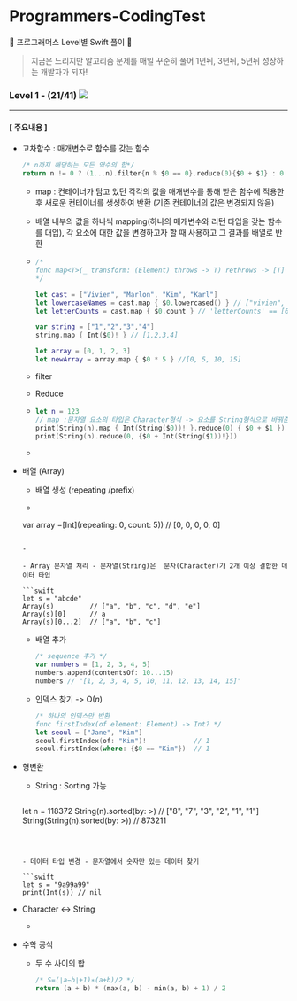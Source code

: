 # Programmers-CodingTest
🐢 프로그래머스 Level별 Swift 풀이 🚀

>지금은 느리지만 알고리즘 문제를 매일 꾸준히 풀어 1년뒤, 3년뒤, 5년뒤 성장하는 개발자가 되자!



### Level 1 - (21/41) ![](https://us-central1-progress-markdown.cloudfunctions.net/progress/51)

---

#### [ 주요내용 ]

- 고차함수 : 매개변수로 함수를 갖는 함수

  ```swift
  /* n까지 해당하는 모든 약수의 합*/
  return n != 0 ? (1...n).filter{n % $0 == 0}.reduce(0){$0 + $1} : 0
  ```

  - map : 컨테이너가 담고 있던 각각의 값을 매개변수를 통해 받은 함수에 적용한 후 새로운 컨테이너를 생성하여 반환 (기존 컨테이너의 값은 변경되지 않음)

  - 배열 내부의 값을 하나씩 mapping(하나의 매개변수와 리턴 타입을 갖는 함수를 대입), 각 요소에 대한 값을 변경하고자 할 때 사용하고 그 결과를 배열로 반환

  - ```swift
    /*
    func map<T>(_ transform: (Element) throws -> T) rethrows -> [T]
    */
    
    let cast = ["Vivien", "Marlon", "Kim", "Karl"]
    let lowercaseNames = cast.map { $0.lowercased() } // ["vivien", "marlon", "kim", "karl"]
    let letterCounts = cast.map { $0.count } // 'letterCounts' == [6, 6, 3, 4]
    
    var string = ["1","2","3","4"]
    string.map { Int($0)! } // [1,2,3,4] 
    
    let array = [0, 1, 2, 3]
    let newArray = array.map { $0 * 5 } //[0, 5, 10, 15]
    ```

    

  - filter

  - Reduce

  - ```swift
    let n = 123
    // map :문자열 요소의 타입은 Character형식 -> 요소를 String형식으로 바꿔준 다음, 다시 정수형으로 바꿈
    print(String(n).map { Int(String($0))! }.reduce(0) { $0 + $1 })
    print(String(n).reduce(0, {$0 + Int(String($1))!}))
    ```

  - 

- 배열 (Array)

  - 배열 생성 (repeating /prefix)

  - ```swift
  var array =[Int](repeating: 0, count: 5)) // [0, 0, 0, 0, 0]
    ```

  - 

  - Array 문자열 처리 - 문자열(String)은  문자(Character)가 2개 이상 결합한 데이터 타입 

    ```swift
    let s = "abcde"
    Array(s)         // ["a", "b", "c", "d", "e"]
    Array(s)[0]      // a
    Array(s)[0...2]  // ["a", "b", "c"]
    ```

  - 배열 추가

    ```swift
    /* sequence 추가 */
    var numbers = [1, 2, 3, 4, 5]
    numbers.append(contentsOf: 10...15) 
    numbers // "[1, 2, 3, 4, 5, 10, 11, 12, 13, 14, 15]"
    ```

  - 인덱스 찾기 -> O(*n*)

    ```swift
    /* 하나의 인덱스만 반환 
    func firstIndex(of element: Element) -> Int? */
    let seoul = ["Jane", "Kim"]
    seoul.firstIndex(of: "Kim")!            // 1
    seoul.firstIndex(where: {$0 == "Kim"})  // 1
    ```

- 형변환

  - String : Sorting 가능

    ```swift
  let n = 118372
    String(n).sorted(by: >)         // ["8", "7", "3", "2", "1", "1"]
    String(String(n).sorted(by: >)) // 873211
    ```
    

    
  - 데이터 타입 변경 - 문자열에서 숫자만 있는 데이터 찾기

    ```swift
    let s = "9a99a99"
    print(Int(s)) // nil
    ```

- Character <-> String

  - 

- 수학 공식

  - 두 수 사이의 합

    ```swift
    /* S=(∣a−b∣+1)∗(a+b)/2 */
    return (a + b) * (max(a, b) - min(a, b) + 1) / 2
    ```

    

  

